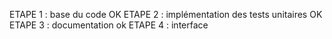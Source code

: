 ETAPE 1 : base du code OK
ETAPE 2 : implémentation des tests unitaires OK
ETAPE 3 : documentation ok
ETAPE 4 : interface